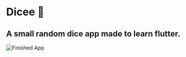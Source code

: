 # Dicee 🎲

## A small random dice app made to learn flutter.

![Finished App](https://github.com/londonappbrewery/Images/blob/master/dicee-demo.gif)
